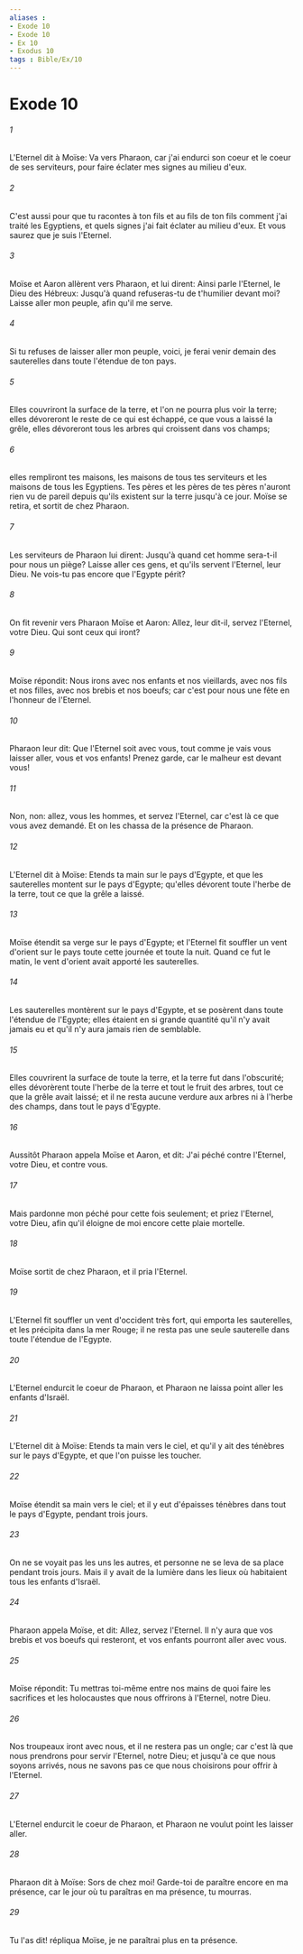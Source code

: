 ```yaml
---
aliases : 
- Exode 10
- Exode 10
- Ex 10
- Exodus 10
tags : Bible/Ex/10
---
```


# Exode 10

###### 1
L'Eternel dit à Moïse: Va vers Pharaon, car j'ai endurci son coeur et le coeur de ses serviteurs, pour faire éclater mes signes au milieu d'eux.
###### 2
C'est aussi pour que tu racontes à ton fils et au fils de ton fils comment j'ai traité les Egyptiens, et quels signes j'ai fait éclater au milieu d'eux. Et vous saurez que je suis l'Eternel.
###### 3
Moïse et Aaron allèrent vers Pharaon, et lui dirent: Ainsi parle l'Eternel, le Dieu des Hébreux: Jusqu'à quand refuseras-tu de t'humilier devant moi? Laisse aller mon peuple, afin qu'il me serve.
###### 4
Si tu refuses de laisser aller mon peuple, voici, je ferai venir demain des sauterelles dans toute l'étendue de ton pays.
###### 5
Elles couvriront la surface de la terre, et l'on ne pourra plus voir la terre; elles dévoreront le reste de ce qui est échappé, ce que vous a laissé la grêle, elles dévoreront tous les arbres qui croissent dans vos champs;
###### 6
elles rempliront tes maisons, les maisons de tous tes serviteurs et les maisons de tous les Egyptiens. Tes pères et les pères de tes pères n'auront rien vu de pareil depuis qu'ils existent sur la terre jusqu'à ce jour. Moïse se retira, et sortit de chez Pharaon.
###### 7
Les serviteurs de Pharaon lui dirent: Jusqu'à quand cet homme sera-t-il pour nous un piège? Laisse aller ces gens, et qu'ils servent l'Eternel, leur Dieu. Ne vois-tu pas encore que l'Egypte périt?
###### 8
On fit revenir vers Pharaon Moïse et Aaron: Allez, leur dit-il, servez l'Eternel, votre Dieu. Qui sont ceux qui iront?
###### 9
Moïse répondit: Nous irons avec nos enfants et nos vieillards, avec nos fils et nos filles, avec nos brebis et nos boeufs; car c'est pour nous une fête en l'honneur de l'Eternel.
###### 10
Pharaon leur dit: Que l'Eternel soit avec vous, tout comme je vais vous laisser aller, vous et vos enfants! Prenez garde, car le malheur est devant vous!
###### 11
Non, non: allez, vous les hommes, et servez l'Eternel, car c'est là ce que vous avez demandé. Et on les chassa de la présence de Pharaon.
###### 12
L'Eternel dit à Moïse: Etends ta main sur le pays d'Egypte, et que les sauterelles montent sur le pays d'Egypte; qu'elles dévorent toute l'herbe de la terre, tout ce que la grêle a laissé.
###### 13
Moïse étendit sa verge sur le pays d'Egypte; et l'Eternel fit souffler un vent d'orient sur le pays toute cette journée et toute la nuit. Quand ce fut le matin, le vent d'orient avait apporté les sauterelles.
###### 14
Les sauterelles montèrent sur le pays d'Egypte, et se posèrent dans toute l'étendue de l'Egypte; elles étaient en si grande quantité qu'il n'y avait jamais eu et qu'il n'y aura jamais rien de semblable.
###### 15
Elles couvrirent la surface de toute la terre, et la terre fut dans l'obscurité; elles dévorèrent toute l'herbe de la terre et tout le fruit des arbres, tout ce que la grêle avait laissé; et il ne resta aucune verdure aux arbres ni à l'herbe des champs, dans tout le pays d'Egypte.
###### 16
Aussitôt Pharaon appela Moïse et Aaron, et dit: J'ai péché contre l'Eternel, votre Dieu, et contre vous.
###### 17
Mais pardonne mon péché pour cette fois seulement; et priez l'Eternel, votre Dieu, afin qu'il éloigne de moi encore cette plaie mortelle.
###### 18
Moïse sortit de chez Pharaon, et il pria l'Eternel.
###### 19
L'Eternel fit souffler un vent d'occident très fort, qui emporta les sauterelles, et les précipita dans la mer Rouge; il ne resta pas une seule sauterelle dans toute l'étendue de l'Egypte.
###### 20
L'Eternel endurcit le coeur de Pharaon, et Pharaon ne laissa point aller les enfants d'Israël.
###### 21
L'Eternel dit à Moïse: Etends ta main vers le ciel, et qu'il y ait des ténèbres sur le pays d'Egypte, et que l'on puisse les toucher.
###### 22
Moïse étendit sa main vers le ciel; et il y eut d'épaisses ténèbres dans tout le pays d'Egypte, pendant trois jours.
###### 23
On ne se voyait pas les uns les autres, et personne ne se leva de sa place pendant trois jours. Mais il y avait de la lumière dans les lieux où habitaient tous les enfants d'Israël.
###### 24
Pharaon appela Moïse, et dit: Allez, servez l'Eternel. Il n'y aura que vos brebis et vos boeufs qui resteront, et vos enfants pourront aller avec vous.
###### 25
Moïse répondit: Tu mettras toi-même entre nos mains de quoi faire les sacrifices et les holocaustes que nous offrirons à l'Eternel, notre Dieu.
###### 26
Nos troupeaux iront avec nous, et il ne restera pas un ongle; car c'est là que nous prendrons pour servir l'Eternel, notre Dieu; et jusqu'à ce que nous soyons arrivés, nous ne savons pas ce que nous choisirons pour offrir à l'Eternel.
###### 27
L'Eternel endurcit le coeur de Pharaon, et Pharaon ne voulut point les laisser aller.
###### 28
Pharaon dit à Moïse: Sors de chez moi! Garde-toi de paraître encore en ma présence, car le jour où tu paraîtras en ma présence, tu mourras.
###### 29
Tu l'as dit! répliqua Moïse, je ne paraîtrai plus en ta présence.
